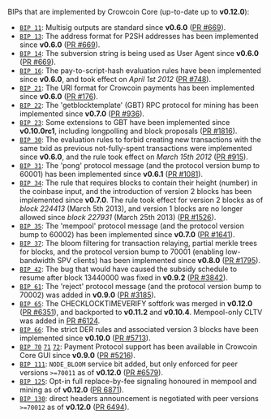 BIPs that are implemented by Crowcoin Core (up-to-date up to **v0.12.0**):

* [`BIP 11`](https://github.com/crowcoin/bips/blob/master/bip-0011.mediawiki): Multisig outputs are standard since **v0.6.0** ([PR #669](https://github.com/crowcoin/crowcoin/pull/669)).
* [`BIP 13`](https://github.com/crowcoin/bips/blob/master/bip-0013.mediawiki): The address format for P2SH addresses has been implemented since **v0.6.0** ([PR #669](https://github.com/crowcoin/crowcoin/pull/669)).
* [`BIP 14`](https://github.com/crowcoin/bips/blob/master/bip-0014.mediawiki): The subversion string is being used as User Agent since **v0.6.0** ([PR #669](https://github.com/crowcoin/crowcoin/pull/669)).
* [`BIP 16`](https://github.com/crowcoin/bips/blob/master/bip-0016.mediawiki): The pay-to-script-hash evaluation rules have been implemented since **v0.6.0**, and took effect on *April 1st 2012* ([PR #748](https://github.com/crowcoin/crowcoin/pull/748)).
* [`BIP 21`](https://github.com/crowcoin/bips/blob/master/bip-0021.mediawiki): The URI format for Crowcoin payments has been implemented since **v0.6.0** ([PR #176](https://github.com/crowcoin/crowcoin/pull/176)).
* [`BIP 22`](https://github.com/crowcoin/bips/blob/master/bip-0022.mediawiki): The 'getblocktemplate' (GBT) RPC protocol for mining has been implemented since **v0.7.0** ([PR #936](https://github.com/crowcoin/crowcoin/pull/936)).
* [`BIP 23`](https://github.com/crowcoin/bips/blob/master/bip-0023.mediawiki): Some extensions to GBT have been implemented since **v0.10.0rc1**, including longpolling and block proposals ([PR #1816](https://github.com/crowcoin/crowcoin/pull/1816)).
* [`BIP 30`](https://github.com/crowcoin/bips/blob/master/bip-0030.mediawiki): The evaluation rules to forbid creating new transactions with the same txid as previous not-fully-spent transactions were implemented since **v0.6.0**, and the rule took effect on *March 15th 2012* ([PR #915](https://github.com/crowcoin/crowcoin/pull/915)).
* [`BIP 31`](https://github.com/crowcoin/bips/blob/master/bip-0031.mediawiki): The 'pong' protocol message (and the protocol version bump to 60001) has been implemented since **v0.6.1** ([PR #1081](https://github.com/crowcoin/crowcoin/pull/1081)).
* [`BIP 34`](https://github.com/crowcoin/bips/blob/master/bip-0034.mediawiki): The rule that requires blocks to contain their height (number) in the coinbase input, and the introduction of version 2 blocks has been implemented since **v0.7.0**. The rule took effect for version 2 blocks as of *block 224413* (March 5th 2013), and version 1 blocks are no longer allowed since *block 227931* (March 25th 2013) ([PR #1526](https://github.com/crowcoin/crowcoin/pull/1526)).
* [`BIP 35`](https://github.com/crowcoin/bips/blob/master/bip-0035.mediawiki): The 'mempool' protocol message (and the protocol version bump to 60002) has been implemented since **v0.7.0** ([PR #1641](https://github.com/crowcoin/crowcoin/pull/1641)).
* [`BIP 37`](https://github.com/crowcoin/bips/blob/master/bip-0037.mediawiki): The bloom filtering for transaction relaying, partial merkle trees for blocks, and the protocol version bump to 70001 (enabling low-bandwidth SPV clients) has been implemented since **v0.8.0** ([PR #1795](https://github.com/crowcoin/crowcoin/pull/1795)).
* [`BIP 42`](https://github.com/crowcoin/bips/blob/master/bip-0042.mediawiki): The bug that would have caused the subsidy schedule to resume after block 13440000 was fixed in **v0.9.2** ([PR #3842](https://github.com/crowcoin/crowcoin/pull/3842)).
* [`BIP 61`](https://github.com/crowcoin/bips/blob/master/bip-0061.mediawiki): The 'reject' protocol message (and the protocol version bump to 70002) was added in **v0.9.0** ([PR #3185](https://github.com/crowcoin/crowcoin/pull/3185)).
* [`BIP 65`](https://github.com/crowcoin/bips/blob/master/bip-0065.mediawiki): The CHECKLOCKTIMEVERIFY softfork was merged in **v0.12.0** ([PR #6351](https://github.com/crowcoin/crowcoin/pull/6351)), and backported to **v0.11.2** and **v0.10.4**. Mempool-only CLTV was added in [PR #6124](https://github.com/crowcoin/crowcoin/pull/6124).
* [`BIP 66`](https://github.com/crowcoin/bips/blob/master/bip-0066.mediawiki): The strict DER rules and associated version 3 blocks have been implemented since **v0.10.0** ([PR #5713](https://github.com/crowcoin/crowcoin/pull/5713)).
* [`BIP 70`](https://github.com/crowcoin/bips/blob/master/bip-0070.mediawiki) [`71`](https://github.com/crowcoin/bips/blob/master/bip-0071.mediawiki) [`72`](https://github.com/crowcoin/bips/blob/master/bip-0072.mediawiki): Payment Protocol support has been available in Crowcoin Core GUI since **v0.9.0** ([PR #5216](https://github.com/crowcoin/crowcoin/pull/5216)).
* [`BIP 111`](https://github.com/crowcoin/bips/blob/master/bip-0111.mediawiki): `NODE_BLOOM` service bit added, but only enforced for peer versions `>=70011` as of **v0.12.0** ([PR #6579](https://github.com/crowcoin/crowcoin/pull/6579)).
* [`BIP 125`](https://github.com/crowcoin/bips/blob/master/bip-0125.mediawiki): Opt-in full replace-by-fee signaling honoured in mempool and mining as of **v0.12.0** ([PR 6871](https://github.com/crowcoin/crowcoin/pull/6871)).
* [`BIP 130`](https://github.com/crowcoin/bips/blob/master/bip-0130.mediawiki): direct headers announcement is negotiated with peer versions `>=70012` as of **v0.12.0** ([PR 6494](https://github.com/crowcoin/crowcoin/pull/6494)).
